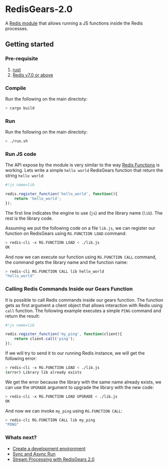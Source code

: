 # RedisGears-2.0

A [Redis module](https://redis.io/docs/modules/) that allows running a JS functions inside the Redis processes.

## Getting started
### Pre-requisite
1. [rust](https://www.rust-lang.org/tools/install)
2. [Redis v7.0 or above](https://redis.io/docs/stack/search/)

### Compile
Run the following on the main directoty:
```bash
> cargo build
```

### Run
Run the following on the main directoty:
```bash
> ./run.sh
```

### Run JS code
The API expose by the module is very similar to the way [Redis Functions](https://redis.io/docs/manual/programmability/functions-intro/) is working. Lets write a simple `hello world` RedisGears function that return the string `hello world`:
```js
#!js name=lib

redis.register_function('hello_world', function(){
    return 'hello_world';
});
```
The first line indicates the engine to use (`js`) and the library name (`lib`). The rest is the library code.


Assuming we put the following code on a file `lib.js`, we can register our function on RedisGears using `RG.FUNCTION LOAD` command:

```bash
> redis-cli -x RG.FUNCTION LOAD < ./lib.js
OK
```

And now we can execute our function using `RG.FUNCTION CALL` command, the command gets the library name and the function name:

```bash
> redis-cli RG.FUNCTION CALL lib hello_world
"hello_world"
```

### Calling Redis Commands Inside our Gears Function

It is possible to call Redis commands inside our gears function. The function gets as first argument a client object that allows interaction with Redis using `call` function. The following example executes a simple `PING` command and return the result:

```js
#!js name=lib

redis.register_function('my_ping', function(client){
    return client.call('ping');
});
```

If we will try to send it to our running Redis instance, we will get the following error:
```bash
> redis-cli -x RG.FUNCTION LOAD < ./lib.js
(error) Library lib already exists
```

We get the error because the library with the same name already exists, we can use the `UPGRADE` argument to upgrade the library with the new code:
```bash
> redis-cli -x RG.FUNCTION LOAD UPGRADE < ./lib.js
OK
```

And now we can invoke `my_ping` using `RG.FUNCTION CALL`:
```bash
> redis-cli RG.FUNCTION CALL lib my_ping
"PONG"
```

### Whats next?

* [Create a development environment](docs/create_development_environment.md)
* [Sync and Async Run](docs/sync_and_async_run.md)
* [Stream Processing with RedisGears 2.0](docs/stream_processing.md)